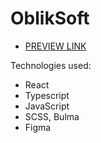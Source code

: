 # OblikSoft

- [PREVIEW LINK](https://alexanderkolomiiets.github.io/OblikSoft/)

Technologies used:

- React
- Typescript
- JavaScript
- SCSS, Bulma
- Figma
